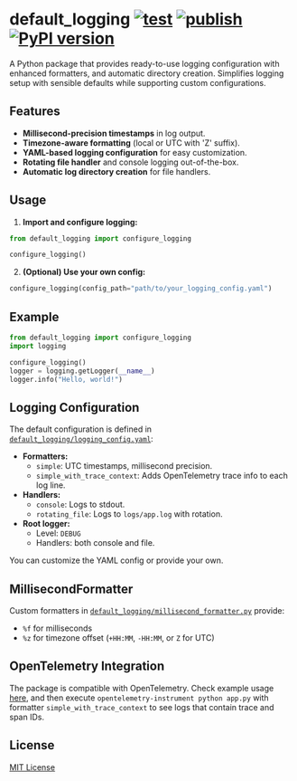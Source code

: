 # default_logging [![test](https://github.com/kquiet/python_default_logging/actions/workflows/test.yml/badge.svg)](https://github.com/kquiet/python_default_logging/actions/workflows/test.yml) [![publish](https://github.com/kquiet/python_default_logging/actions/workflows/publish.yml/badge.svg)](https://github.com/kquiet/python_default_logging/actions/workflows/publish.yml) [![PyPI version](https://img.shields.io/pypi/v/default_logging.svg?color=blue)](https://pypi.org/project/default_logging/)

A Python package that provides ready-to-use logging configuration with enhanced formatters, and automatic directory creation. Simplifies logging setup with sensible defaults while supporting custom configurations.

## Features

- **Millisecond-precision timestamps** in log output.
- **Timezone-aware formatting** (local or UTC with 'Z' suffix).
- **YAML-based logging configuration** for easy customization.
- **Rotating file handler** and console logging out-of-the-box.
- **Automatic log directory creation** for file handlers.

## Usage

1. **Import and configure logging:**

```python
from default_logging import configure_logging

configure_logging()
```

2. **(Optional) Use your own config:**

```python
configure_logging(config_path="path/to/your_logging_config.yaml")
```

## Example

```python
from default_logging import configure_logging
import logging

configure_logging()
logger = logging.getLogger(__name__)
logger.info("Hello, world!")
```

## Logging Configuration

The default configuration is defined in [`default_logging/logging_config.yaml`](https://github.com/kquiet/python_default_logging/blob/main/default_logging/logging_config.yaml):

- **Formatters:**  
  - `simple`: UTC timestamps, millisecond precision.
  - `simple_with_trace_context`: Adds OpenTelemetry trace info to each log line.
- **Handlers:**  
  - `console`: Logs to stdout.
  - `rotating_file`: Logs to `logs/app.log` with rotation.
- **Root logger:**  
  - Level: `DEBUG`
  - Handlers: both console and file.

You can customize the YAML config or provide your own.

## MillisecondFormatter

Custom formatters in [`default_logging/millisecond_formatter.py`](https://github.com/kquiet/python_default_logging/blob/main/default_logging/millisecond_formatter.py) provide:

- `%f` for milliseconds
- `%z` for timezone offset (`+HH:MM`, `-HH:MM`, or `Z` for UTC)

## OpenTelemetry Integration

The package is compatible with OpenTelemetry. Check example usage [here](https://github.com/kquiet/python_default_logging/blob/main/app.py), and then execute `opentelemetry-instrument python app.py` with formatter `simple_with_trace_context` to see logs that contain trace and span IDs.


## License

[MIT License](https://github.com/kquiet/python_default_logging/blob/main/LICENSE)